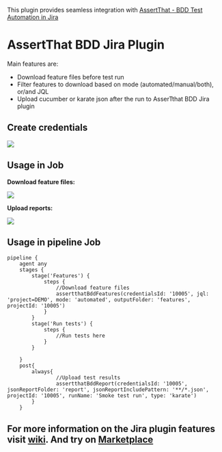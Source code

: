 This plugin provides seamless integration with [AssertThat - BDD Test
Automation in
Jira](https://marketplace.atlassian.com/apps/1219033/assertthat-bdd-test-automation-in-jira?hosting=cloud&tab=overview)

# AssertThat BDD Jira Plugin

  

Main features are:

-   Download feature files before test run
-   Filter features to download based on mode (automated/manual/both),
    or/and JQL
-   Upload cucumber or karate json after the run to AsserTthat BDD Jira
    plugin

## Create credentials

![](https://raw.githubusercontent.com/jenkinsci/assertthat-bdd-jira-plugin/master/docs/credentials.PNG)

## Usage in Job

**Download feature files:**

![](https://raw.githubusercontent.com/jenkinsci/assertthat-bdd-jira-plugin/master/docs/download-features.PNG)

**Upload reports:**

![](https://raw.githubusercontent.com/jenkinsci/assertthat-bdd-jira-plugin/master/docs/upload-report.PNG)

## Usage in pipeline Job

    pipeline {
        agent any 
        stages {
            stage('Features') { 
                steps {
                    //Download feature files
                    assertthatBddFeatures(credentialsId: '10005', jql: 'project=DEMO', mode: 'automated', outputFolder: 'features', projectId: '10005')
                }
            }
            stage('Run tests') { 
                steps {
                    //Run tests here
                }
            }

        }
        post{
            always{
                    //Upload test results
                    assertthatBddReport(credentialsId: '10005', jsonReportFolder: 'report', jsonReportIncludePattern: '**/*.json', projectId: '10005', runName: 'Smoke test run', type: 'karate')
            }
        }

## For more information on the Jira plugin features visit [wiki](https://assertthat.atlassian.net/wiki/spaces/ABTM/overview). And try on [Marketplace](https://marketplace.atlassian.com/apps/1219033/assertthat-bdd-test-automation-in-jira?hosting=cloud&tab=overview)

  
